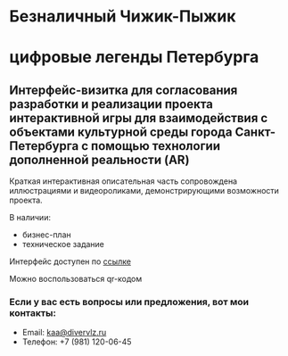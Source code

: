 # Безналичный Чижик-Пыжик
# цифровые легенды Петербурга

## Интерфейс-визитка для согласования разработки и реализации проекта интерактивной игры для взаимодействия с объектами культурной среды города Санкт-Петербурга с помощью технологии дополненной реальности (AR)

Краткая интерактивная описательная часть сопровождена иллюстрациями и видеороликами, демонстрирующими возможности проекта.

В наличии:
- бизнес-план
- техническое задание

Интерфейс доступен по [ссылке](https://myodsonline.github.io/BCHP/)

Можно воспользоваться qr-кодом



### Если у вас есть вопросы или предложения, вот мои контакты:

- Email: kaa@divervlz.ru
- Телефон: +7 (981) 120-06-45
